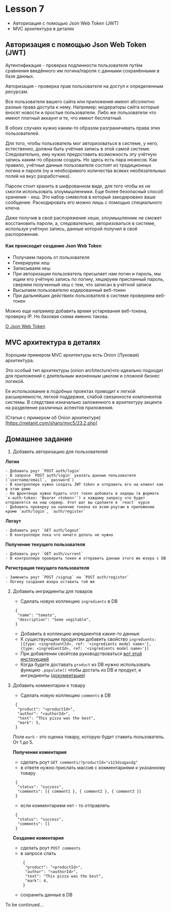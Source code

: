 # Lesson 7

- Авторизация с помощью Json Web Token (JWT)
- MVC архитектура в деталях

## Авторизация с помощью Json Web Token (JWT)

Аутентификация - проверка подлинности пользователя путём сравнения введённого им логина/пароля с данными сохранёнными в базе данных.

Авторизация - проверка прав пользователя на доступ к определенным ресурсам.


Все пользователи вашего сайта или приложения имеют абсолютно разные права доступа к нему. Например: модераторы сайта которые вносят новости и простые пользователи.
Либо же пользователи что имеют платный аккаунт и те, что имеют бесплатный.

В обоих случаях нужно каким-то образом разграничивать права этих пользователей.

Для того, чтобы пользователь мог авторизоваться в системе, у него, естественно, должна быть учётная запись в этой самой системе. Следовательно, ему нужно предоставить возможность эту учётную запись каким-то образом создать. 
Но здесь есть пара нюансов. 
Как правило, учётные данные пользователя состоят из традиционных логина и пароля (ну и необозримого количества всяких необязательных полей на вкус разработчика).

Пароли стоит хранить в шифрованном виде, для того чтобы их не смогли использовать злоумышленники. Еще более безопасный способ хранения - хеш. Это набор символов в который закодировано ваше сообщение. Раскодировать его можно лишь с помощью специального ключа. 

Даже получив в своё распоряжение хеши, злоумышленник не сможет восстановить пароли, а, следовательно, авторизоваться в системе, используя учётную запись, данные которой получил в своё распоряжение.

#### Как происходит создание  Json Web Token

- Получаем пароль от пользователя
- Генерируем хеш
- Записываем хеш
- При авторизации пользователь присылает нам логин и пароль, мы ищем его учётную запись по логину, хешируем присланный пароль, сверяем полученный хеш с тем, что записан в учётной записи
- Высылаем пользователю кодированный веб-токен
- При дальнейших действиях пользователя в системе проверяем веб-токен

Можно еще например добавить время устаревания веб-токена, проверку IP. Но базовая схема именно такова.


[О Json Web Token](http://whiteshieldsoftware.blogspot.com/2016/06/expressjs-user-login-and-registration.html)


## MVC архитектура в деталях

Хорошим примером MVC архитектуры есть Onion (Луковая) архитектура.

Это особый тип архитектуры (onion architecture)что идеально подходит для приложений с длительным жизненным циклом и сложной бизнес логикой.

Ее использование в подобных проектах приводит к легкой расширяемости, легкой поддержке, слабой связанности компонентов системы. В следствии изначально заложенного в архитектуру акцента на разделение различных аспектов приложения. 


(Статья с примером об Onion архитектуре)[https://metanit.com/sharp/mvc5/23.2.php]


## Домашнее задание

1. Добавить авторизацию для пользователей

  **Логин** 
  
    - Добавить роут `POST auth/login`
    - В запросе `POST auth/login` указать данные пользователя (`username/email`, `password`)
    - В контроллере нужно создать JWT token и отправить его на клиент как в этом демо
    - На фронтенде нужно будеть этот токен добавить в хедеры (в формате `x-auth-token: 'Bearer <token>'`) к каждому запросу что будет отправлятся на наш сервер. Этот шаг вы сделаете в `react` курсе
    - Добавить проверку на наличие токена ко всем роутам в приложении кроме `auth/login`, `auth/register`

    
  **Логаут**
  
    - Добавить роут `GET auth/logout`
    - В контроллере пока что ничего делать не нужно

    
  **Получение текущего пользователя** 
  
    - Добавить роут `GET auth/сurrent`
    - В контроллере проверить токен и отправить данные этого же юзера с DB

    
  **Регистрация текущего пользователя** 
  
    - Заменить роут `POST /signup` на `POST auth/register`
    - Логику создания юзера оставить той же
    
2. Добавить ингридиенты для товаров
    - Сделать новую коллекцию `ingredients` в DB
    ```
     {
      "name": "tomato",
      "description": "Some vegitable", 
     }
    ```
    - Добавить в коллекцию инредиентов какие-то данные
    - К существующим продуктам добавить свойство `ingredients: [{type: <ingredientId>, ref: '<ingredients model name>'}, {type: <ingredientId>, ref: '<ingredients model name>'}]`
    - При добавлении свойтсва руководствоваться [вот этой инструкцией](https://mongoosejs.com/docs/populate.html#saving-refs)
    - Когда будете доставать `product` из DB нужно использовать функцию `.populate()` чтобы достать из DB и продукт, и ингредиенты ([документация](https://mongoosejs.com/docs/populate.html#population))
    
3. Добавить комментарии к товару
    - Сделать новую коллекцию `сomments` в DB
    ```
     {
      "product": "<productId>",
      "author": "<authorId>",
      "text": "This pizza was the best", 
      "mark": 5, 
     }
    ```
    Поле `mark` - это оценка товару, которую будет ставить пользователь. От 1 до 5.
    
    **Получение коментария** 
    - сделать роут `GET comments/?productId="v123dsagasdg"`
    - в ответе нужно прислать массив с комментариями к указанному товару
    ```
     {
      "status": "success", 
      "сomments": [{ comment1 }, { comment2 }, { comment3 }]
     }
    ```
    - если комментарием нет - то отправлять
    ```
     {
      "status": "success", 
      "сomments": []
     }
    ```
    
    **Создание коментария**
    - сделать роут `POST comments`
    - в запросе слать 
        ```
         {
          "product": "<productId>",
          "author": "<authorId>",
          "text": "This pizza was the best", 
          "mark": 4, 
         }
        ```
    - сохранить данные в DB
    

To be continued...
